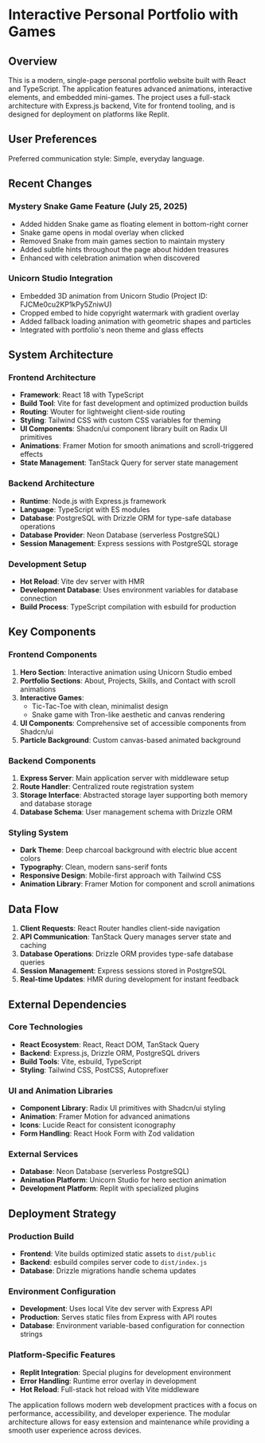# Interactive Personal Portfolio with Games

## Overview

This is a modern, single-page personal portfolio website built with React and TypeScript. The application features advanced animations, interactive elements, and embedded mini-games. The project uses a full-stack architecture with Express.js backend, Vite for frontend tooling, and is designed for deployment on platforms like Replit.

## User Preferences

Preferred communication style: Simple, everyday language.

## Recent Changes

### Mystery Snake Game Feature (July 25, 2025)
- Added hidden Snake game as floating element in bottom-right corner
- Snake game opens in modal overlay when clicked 
- Removed Snake from main games section to maintain mystery
- Added subtle hints throughout the page about hidden treasures
- Enhanced with celebration animation when discovered

### Unicorn Studio Integration
- Embedded 3D animation from Unicorn Studio (Project ID: FJCMe0cu2KP1kPy5ZniwU)
- Cropped embed to hide copyright watermark with gradient overlay
- Added fallback loading animation with geometric shapes and particles
- Integrated with portfolio's neon theme and glass effects

## System Architecture

### Frontend Architecture
- **Framework**: React 18 with TypeScript
- **Build Tool**: Vite for fast development and optimized production builds
- **Routing**: Wouter for lightweight client-side routing
- **Styling**: Tailwind CSS with custom CSS variables for theming
- **UI Components**: Shadcn/ui component library built on Radix UI primitives
- **Animations**: Framer Motion for smooth animations and scroll-triggered effects
- **State Management**: TanStack Query for server state management

### Backend Architecture
- **Runtime**: Node.js with Express.js framework
- **Language**: TypeScript with ES modules
- **Database**: PostgreSQL with Drizzle ORM for type-safe database operations
- **Database Provider**: Neon Database (serverless PostgreSQL)
- **Session Management**: Express sessions with PostgreSQL storage

### Development Setup
- **Hot Reload**: Vite dev server with HMR
- **Development Database**: Uses environment variables for database connection
- **Build Process**: TypeScript compilation with esbuild for production

## Key Components

### Frontend Components
1. **Hero Section**: Interactive animation using Unicorn Studio embed
2. **Portfolio Sections**: About, Projects, Skills, and Contact with scroll animations
3. **Interactive Games**: 
   - Tic-Tac-Toe with clean, minimalist design
   - Snake game with Tron-like aesthetic and canvas rendering
4. **UI Components**: Comprehensive set of accessible components from Shadcn/ui
5. **Particle Background**: Custom canvas-based animated background

### Backend Components
1. **Express Server**: Main application server with middleware setup
2. **Route Handler**: Centralized route registration system
3. **Storage Interface**: Abstracted storage layer supporting both memory and database storage
4. **Database Schema**: User management schema with Drizzle ORM

### Styling System
- **Dark Theme**: Deep charcoal background with electric blue accent colors
- **Typography**: Clean, modern sans-serif fonts
- **Responsive Design**: Mobile-first approach with Tailwind CSS
- **Animation Library**: Framer Motion for component and scroll animations

## Data Flow

1. **Client Requests**: React Router handles client-side navigation
2. **API Communication**: TanStack Query manages server state and caching
3. **Database Operations**: Drizzle ORM provides type-safe database queries
4. **Session Management**: Express sessions stored in PostgreSQL
5. **Real-time Updates**: HMR during development for instant feedback

## External Dependencies

### Core Technologies
- **React Ecosystem**: React, React DOM, TanStack Query
- **Backend**: Express.js, Drizzle ORM, PostgreSQL drivers
- **Build Tools**: Vite, esbuild, TypeScript
- **Styling**: Tailwind CSS, PostCSS, Autoprefixer

### UI and Animation Libraries
- **Component Library**: Radix UI primitives with Shadcn/ui styling
- **Animation**: Framer Motion for advanced animations
- **Icons**: Lucide React for consistent iconography
- **Form Handling**: React Hook Form with Zod validation

### External Services
- **Database**: Neon Database (serverless PostgreSQL)
- **Animation Platform**: Unicorn Studio for hero section animation
- **Development Platform**: Replit with specialized plugins

## Deployment Strategy

### Production Build
- **Frontend**: Vite builds optimized static assets to `dist/public`
- **Backend**: esbuild compiles server code to `dist/index.js`
- **Database**: Drizzle migrations handle schema updates

### Environment Configuration
- **Development**: Uses local Vite dev server with Express API
- **Production**: Serves static files from Express with API routes
- **Database**: Environment variable-based configuration for connection strings

### Platform-Specific Features
- **Replit Integration**: Special plugins for development environment
- **Error Handling**: Runtime error overlay in development
- **Hot Reload**: Full-stack hot reload with Vite middleware

The application follows modern web development practices with a focus on performance, accessibility, and developer experience. The modular architecture allows for easy extension and maintenance while providing a smooth user experience across devices.